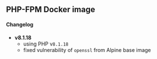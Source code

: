 ## PHP-FPM Docker image

#### Changelog
- **v8.1.18**
    - using PHP v`8.1.18`
    - fixed vulnerability of `openssl` from Alpine base image

